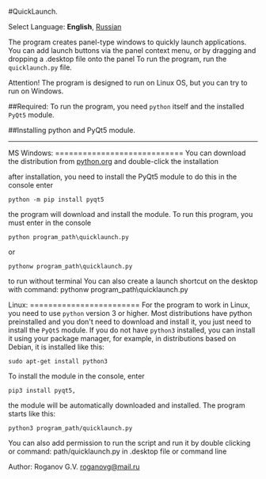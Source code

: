 #QuickLaunch.

Select Language: **English**, [Russian](https://github.com/GennadiyVick/QuickLaunch/README-RU.md)

The program creates panel-type windows to quickly launch applications. You can add launch buttons via the panel context menu, or by dragging and dropping a .desktop file onto the panel
To run the program, run the `quicklaunch.py` file.


Attention! The program is designed to run on Linux OS,
but you can try to run on Windows.

##Required:
To run the program, you need `python` itself and the installed `PyQt5` module.


##Installing python and PyQt5 module.
**********************************************

MS Windows: ============================
You can download the distribution from [python.org](https://www.python.org/downloads/)
and double-click the installation

after installation, you need to install the PyQt5 module
to do this in the console enter 
```batch
python -m pip install pyqt5
```

the program will download and install the module.
To run this program, you must enter in the console
```batch
python program_path\quicklaunch.py
```
or
```batch
pythonw program_path\quicklaunch.py
```
to run without terminal
You can also create a launch shortcut on the desktop with command: pythonw program_path\quicklaunch.py

Linux: ========================
For the program to work in Linux, you need to use `python` version 3 or higher.
Most distributions have python preinstalled and you don't need to download and install it, 
you just need to install the `PyQt5` module.
If you do not have `python3` installed, you can install it using your package manager, 
for example, in distributions based on Debian, it is installed like this:
```shell
sudo apt-get install python3
```

To install the module in the console, enter
```shell
pip3 install pyqt5, 
```
the module will be automatically downloaded and installed.
The program starts like this:
```shell
python3 program_path/quicklaunch.py
```

You can also add permission to run the script and run it by double clicking or command: path/quicklaunch.py in .desktop file or command line

Author: Roganov G.V. roganovg@mail.ru



